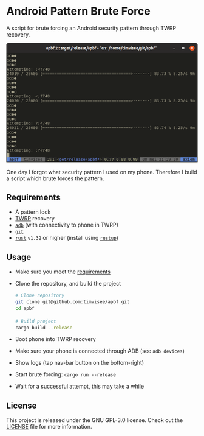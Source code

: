 # Android Pattern Brute Force
A script for brute forcing an Android security pattern through TWRP recovery.

![Screenshot](./res/screenshot.png)

One day I forgot what security pattern I used on my phone. Therefore I build a
script which brute forces the pattern.

## Requirements
- A pattern lock
- [TWRP][twrp] recovery
- [`adb`][adb] (with connectivity to phone in TWRP)
- [`git`][git]
- [`rust`][rust] `v1.32` or higher (install using [`rustup`][rustup])

## Usage
- Make sure you meet the [requirements](#requirements)
- Clone the repository, and build the project
  ```bash
  # Clone repository
  git clone git@github.com:timvisee/apbf.git
  cd apbf

  # Build project
  cargo build --release
  ```

- Boot phone into TWRP recovery
- Make sure your phone is connected through ADB (see `adb devices`)
- Show logs (tap nav-bar button on the bottom-right)
- Start brute forcing: `cargo run --release`
- Wait for a successful attempt, this may take a while

## License
This project is released under the GNU GPL-3.0 license.
Check out the [LICENSE](LICENSE) file for more information.

[adb]: https://developer.android.com/studio/command-line/adb
[git]: https://git-scm.com/
[rust]: https://rust-lang.org/
[rustup]: https://rustup.rs/
[twrp]: https://twrp.me/
